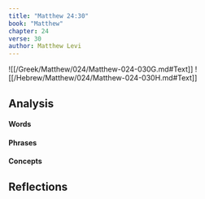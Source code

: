 ```yaml
---
title: "Matthew 24:30"
book: "Matthew"
chapter: 24
verse: 30
author: Matthew Levi
---
```

![[/Greek/Matthew/024/Matthew-024-030G.md#Text]]
![[/Hebrew/Matthew/024/Matthew-024-030H.md#Text]]

## Analysis

#### Words

#### Phrases

#### Concepts

## Reflections

